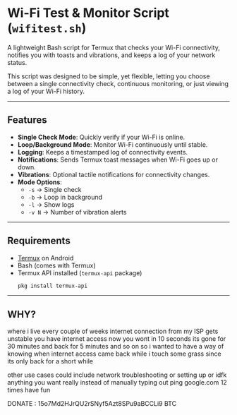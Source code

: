 # Wi-Fi Test & Monitor Script (`wifitest.sh`)

A lightweight Bash script for Termux that checks your Wi-Fi connectivity, notifies you with toasts and vibrations, and keeps a log of your network status.

This script was designed to be simple, yet flexible, letting you choose between a single connectivity check, continuous monitoring, or just viewing a log of your Wi-Fi history.

---

## Features

- **Single Check Mode**: Quickly verify if your Wi-Fi is online.
- **Loop/Background Mode**: Monitor Wi-Fi continuously until stable.
- **Logging**: Keeps a timestamped log of connectivity events.
- **Notifications**: Sends Termux toast messages when Wi-Fi goes up or down.
- **Vibrations**: Optional tactile notifications for connectivity changes.
- **Mode Options**:
  - `-s` → Single check  
  - `-b` → Loop in background  
  - `-l` → Show logs  
  - `-v N` → Number of vibration alerts

---

## Requirements

- [Termux](https://termux.com/) on Android
- Bash (comes with Termux)
- Termux API installed (`termux-api` package)
  ```bash
  pkg install termux-api

---

  ## WHY?
  where i live every couple of weeks internet connection from my ISP gets unstable you have internet access now you wont in 10 seconds its gone for 30 minutes and back for 5 minutes and so on
  so i wanted to have a way of knowing when internet access came back while i touch some grass since its only back for a short while

  other use cases could include network troubleshooting or setting up or idfk anything you want really instead of manually typing out ping google.com 12 times 
  have fun 




  DONATE : 15o7Md2HJrQU2rSNyf5Azt8SPu9aBCCLi9 BTC
